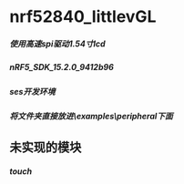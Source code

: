 # nrf52840_littlevGL 
##### 使用高速spi驱动1.54寸lcd 
##### nRF5_SDK_15.2.0_9412b96
##### ses开发环境
##### 将文件夹直接放进\examples\peripheral下面

## 未实现的模块
##### touch